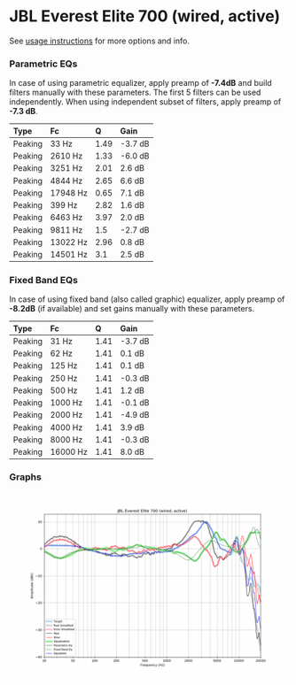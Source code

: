 # JBL Everest Elite 700 (wired, active)
See [usage instructions](https://github.com/jaakkopasanen/AutoEq#usage) for more options and info.

### Parametric EQs
In case of using parametric equalizer, apply preamp of **-7.4dB** and build filters manually
with these parameters. The first 5 filters can be used independently.
When using independent subset of filters, apply preamp of **-7.3 dB**.

| Type    | Fc       |    Q | Gain    |
|:--------|:---------|:-----|:--------|
| Peaking | 33 Hz    | 1.49 | -3.7 dB |
| Peaking | 2610 Hz  | 1.33 | -6.0 dB |
| Peaking | 3251 Hz  | 2.01 | 2.6 dB  |
| Peaking | 4844 Hz  | 2.65 | 6.6 dB  |
| Peaking | 17948 Hz | 0.65 | 7.1 dB  |
| Peaking | 399 Hz   | 2.82 | 1.6 dB  |
| Peaking | 6463 Hz  | 3.97 | 2.0 dB  |
| Peaking | 9811 Hz  | 1.5  | -2.7 dB |
| Peaking | 13022 Hz | 2.96 | 0.8 dB  |
| Peaking | 14501 Hz | 3.1  | 2.5 dB  |

### Fixed Band EQs
In case of using fixed band (also called graphic) equalizer, apply preamp of **-8.2dB**
(if available) and set gains manually with these parameters.

| Type    | Fc       |    Q | Gain    |
|:--------|:---------|:-----|:--------|
| Peaking | 31 Hz    | 1.41 | -3.7 dB |
| Peaking | 62 Hz    | 1.41 | 0.1 dB  |
| Peaking | 125 Hz   | 1.41 | 0.1 dB  |
| Peaking | 250 Hz   | 1.41 | -0.3 dB |
| Peaking | 500 Hz   | 1.41 | 1.2 dB  |
| Peaking | 1000 Hz  | 1.41 | -0.1 dB |
| Peaking | 2000 Hz  | 1.41 | -4.9 dB |
| Peaking | 4000 Hz  | 1.41 | 3.9 dB  |
| Peaking | 8000 Hz  | 1.41 | -0.3 dB |
| Peaking | 16000 Hz | 1.41 | 8.0 dB  |

### Graphs
![](./JBL%20Everest%20Elite%20700%20(wired,%20active).png)